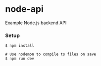 # node-api

Example Node.js backend API

### Setup

```
$ npm install

# Use nodemon to compile ts files on save
$ npm run dev
```

